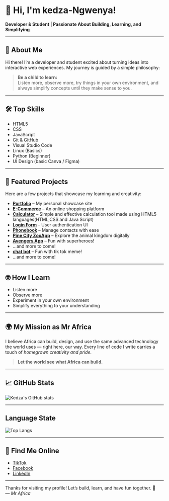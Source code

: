# 👋 Hi, I'm kedza-Ngwenya!

**Developer & Student | Passionate About Building, Learning, and Simplifying**

---

## 🚀 About Me

Hi there! I’m a developer and student excited about turning ideas into interactive web experiences. My journey is guided by a simple philosophy:  
> **Be a child to learn:**  
> Listen more, observe more, try things in your own environment, and always simplify concepts until they make sense to you.

---

## 🛠️ Top Skills

- HTML5  
- CSS  
- JavaScript   
- Git & GitHub  
- Visual Studio Code  
- Linux (Basics)  
- Python (Beginner)  
- UI Design (basic Canva / Figma)

---

## 🌟 Featured Projects

Here are a few projects that showcase my learning and creativity:

- [**Portfolio**](#) – My personal showcase site  
- [**E-Commerce**](#) – An online shopping platform  
- [**Calculator**](https://kedza-bot.github.io/calculator/) – Simple and effective calculation tool made using HTML5 languages(HTML,CSS and Java Script) 
- [**Login Form**](#) – User authentication UI  
- [**Phonebook**](https://kedza-bot.github.io/phone-book/) – Manage contacts with ease  
- [**Pine City ZooApp**](#) – Explore the animal kingdom digitally  
- [**Avengers App**](#) – Fun with superheroes!  
- ...and more to come!
-  [**chat bot**](https://github.com/kedza-bot/chat-bot) – Fun with tik tok meme!  
- ...and more to come!

---

## 🤓 How I Learn

- Listen more  
- Observe more  
- Experiment in your own environment  
- Simplify everything to your understanding  

---

## 🌍 My Mission as Mr Africa

I believe Africa can build, design, and use the same advanced technology the world uses — right here, our way. Every line of code I write carries a touch of *homegrown creativity and pride*.  
> **Let the world see what Africa can build.**

---

## 📈 GitHub Stats

![Kedza's GitHub stats](https://github-readme-stats.vercel.app/api?username=kedza-bot&show_icons=true&theme=radical)

---

## Language State
![Top Langs](https://github-readme-stats.vercel.app/api/top-langs/?username=kedza-bot&layout=compact&theme=radical)

---

## 🔗 Find Me Online  
- [TikTok](https://www.tiktok.com/@mr_africa_official?_t=ZM-8yHC3097jlA&_r=1)  
- [Facebook](https://www.facebook.com/share/16GdUh3zAy/)  
- [LinkedIn](https://www.linkedin.com/in/kedza-ngwenya-477140252?utm_source=share&utm_campaign=share_via&utm_content=profile&utm_medium=android_app)

---

Thanks for visiting my profile! Let’s build, learn, and have fun together. 🚀  
— *Mr Africa*

